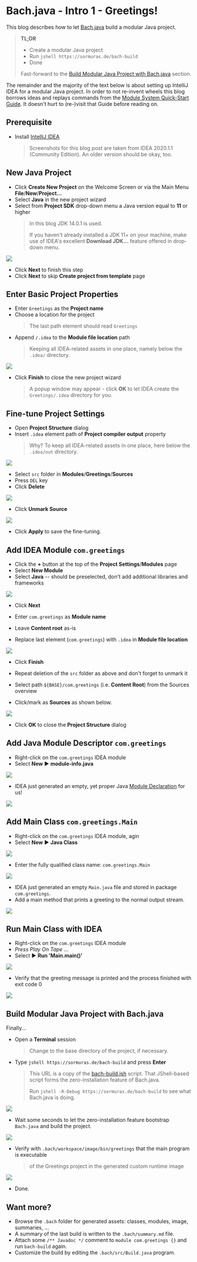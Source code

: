 # Bach.java - Intro 1 - Greetings!

This blog describes how to let [Bach.java](https://github.com/sormuras/bach) build a modular Java project.

> **TL;DR**
>
> - Create a modular Java project
> - Run `jshell https://sormuras.de/bach-build`
> - Done
>
> Fast-forward to the [Build Modular Java Project with Bach.java](#build-modular-java-project-with-bachjava) section.

The remainder and the majority of the text below is about setting up IntelliJ IDEA for a modular Java project.
In order to not re-invent wheels this blog borrows ideas and replays commands from the [Module System Quick-Start Guide](https://openjdk.java.net/projects/jigsaw/quick-start).
It doesn't hurt to (re-)visit that Guide before reading on.

## Prerequisite

- Install [IntelliJ IDEA](https://www.jetbrains.com/idea)
    > Screenshots for this blog post are taken from IDEA 2020.1.1 (Community Edition).
    An older version should be okay, too.

[//]: <> (../asset/img/bach-intro-1/00-AboutIntellijIDEA2020.png)

## New Java Project

- Click **Create New Project** on the Welcome Screen or via the Main Menu **File**/**New**/**Project...**
- Select **Java** in the new project wizard
- Select from **Project SDK** drop-down menu a Java version equal to **11** or higher
    > In this blog JDK 14.0.1 is used.
    >
    > If you haven't already installed a JDK 11+ on your machine,
    make use of IDEA's excellent **Download JDK...** feature offered in drop-down menu.

![](../asset/img/bach-intro-1/01-NewJavaProjectAndSelectJDK.png)

- Click **Next** to finish this step
- Click **Next** to skip **Create project from template** page

## Enter Basic Project Properties

- Enter `Greetings` as the **Project name**
- Choose a location for the project
    > The last path element should read `Greetings`
- Append `/.idea` to the **Module file location** path
    > Keeping all IDEA-related assets in one place, namely below the `.idea/` directory.

![](../asset/img/bach-intro-1/02-EnterProjectPropertiesAndMoreSettings.png)

- Click **Finish** to close the new project wizard

    > A popup window may appear - click **OK** to let IDEA create the `Greetings/.idea` directory for you.

## Fine-tune Project Settings

- Open **Project Structure** dialog
- Insert `.idea` element path of **Project compiler output** property
    > Why? To keep all IDEA-related assets in one place, here below the `.idea/out` directory.

![](../asset/img/bach-intro-1/03a-ProjectSettings-StoreCompilerOutputInDotIdeaFolder.png)

- Select `src` folder in **Modules**/**Greetings**/**Sources**
- Press `DEL` key
- Click **Delete**

![](../asset/img/bach-intro-1/03b-ProjectSettingsModules-DeleteFolderSrc.png)

- Click **Unmark Source**

![](../asset/img/bach-intro-1/03c-ProjectSettingsModules-UnmarkSource.png)

- Click **Apply** to save the fine-tuning.

## Add IDEA Module `com.greetings`

- Click the **+** button at the top of the **Project Settings**/**Modules** page
- Select **New Module**
- Select **Java** -- should be preselected, don't add additional libraries and frameworks

![](../asset/img/bach-intro-1/04a-AddNewModule.png)

- Click **Next**


- Enter `com.greetings` as **Module name**
- Leave **Content root** as-is
- Replace last element (`com.greetings`) with `.idea` in **Module file location**

![](../asset/img/bach-intro-1/04b-EnterJavaModuleComGreetings.png)

- Click **Finish**
- Repeat deletion of the `src` folder as above and don't forget to unmark it


- Select path `${BASE}/com.greetings` (i.e. **Content Root**) from the Sources overview
- Click/mark as **Sources** as shown below.

![](../asset/img/bach-intro-1/04c-MarkModulesContentRootAsSources.png)

- Click **OK** to close the **Project Structure** dialog

## Add Java Module Descriptor `com.greetings`

- Right-click on the `com.greetings` IDEA module
- Select **New** ▶ **module-info.java**

![](../asset/img/bach-intro-1/05a-NewModuleInfoJavaFile.png)

- IDEA just generated an empty, yet proper Java [Module Declaration](https://docs.oracle.com/javase/specs/jls/se11/html/jls-7.html#jls-7.7) for us!

![](../asset/img/bach-intro-1/05b-ModuleComGreetingsGeneratedForUs.png)

## Add Main Class `com.greetings.Main`

- Right-click on the `com.greetings` IDEA module, agin
- Select **New** ▶ **Java Class**

![](../asset/img/bach-intro-1/06a-NewJavaClass.png)

- Enter the fully qualified class name: `com.greetings.Main`

![](../asset/img/bach-intro-1/06b-EnterFullyQualifiedClassName.png)

- IDEA just generated an empty `Main.java` file and stored in package `com.greetings`.
- Add a main method that prints a greeting to the normal output stream.

![](../asset/img/bach-intro-1/07-GenerateMainMethodAndPrintGreeting.png)

## Run Main Class with IDEA

- Right-click on the `com.greetings` IDEA module
- _Press Play On Tape_ ...
- Select ▶ **Run 'Main.main()'**

![](../asset/img/bach-intro-1/08a-RunMainClass.png)

- Verify that the greeting message is printed and the process finished with exit code 0

![](../asset/img/bach-intro-1/08b-GotGreetingsFromJavaModule.png)

## Build Modular Java Project with Bach.java

Finally...

- Open a **Terminal** session
    > Change to the base directory of the project, if necessary.
- Type `jshell https://sormuras.de/bach-build` and press **Enter**
    > This URL is a copy of the [bach-build.jsh](https://github.com/sormuras/bach/raw/master/src/bach/bach-build.jsh) script.
    That JShell-based script forms the zero-installation feature of Bach.java.
    >
    > Run `jshell -R-Debug https://sormuras.de/bach-build` to see what Bach.java is doing.

![](../asset/img/bach-intro-1/09a-OpenTerminalEnterBachJava.png)

- Wait some seconds to let the zero-installation feature bootstrap `Bach.java` and build the project.

![](../asset/img/bach-intro-1/09b-WatchBachJavaWorkInZeroInstallationMode.png)

- Verify with `.bach/workspace/image/bin/greetings` that the main program is executable
    > of the Greetings project in the generated custom runtime image 

![](../asset/img/bach-intro-1/09c-LaunchGreetingsProgramFromCustomRuntimeImage.png)

- Done.

## Want more?

- Browse the `.bach` folder for generated assets: classes, modules, image, summaries, ...
- A summary of the last build is written to the `.bach/summary.md` file.
- Attach some `/** Javadoc */` comment to `module com.greetings {}` and run `bach-build` again.
- Customize the build by editing the `.bach/src/Build.java` program.

